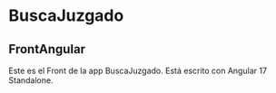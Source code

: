 # BuscaJuzgado

## FrontAngular

Este es el Front de la app BuscaJuzgado.
Está escrito con Angular 17 Standalone.
